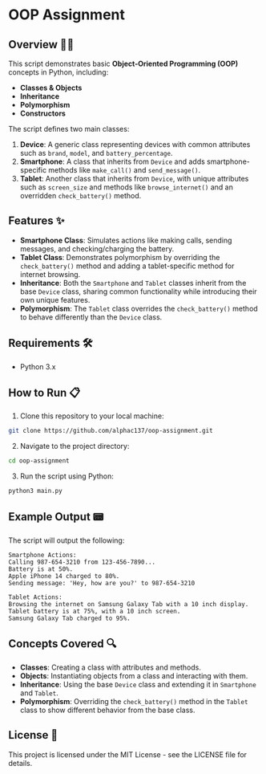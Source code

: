 # OOP Assignment

## Overview 📱📱
This script demonstrates basic **Object-Oriented Programming (OOP)** concepts in Python, including:
* **Classes & Objects**
* **Inheritance**
* **Polymorphism**
* **Constructors**

The script defines two main classes:
1. **Device**: A generic class representing devices with common attributes such as `brand`, `model`, and `battery_percentage`.
2. **Smartphone**: A class that inherits from `Device` and adds smartphone-specific methods like `make_call()` and `send_message()`.
3. **Tablet**: Another class that inherits from `Device`, with unique attributes such as `screen_size` and methods like `browse_internet()` and an overridden `check_battery()` method.

## Features ✨
* **Smartphone Class**: Simulates actions like making calls, sending messages, and checking/charging the battery.
* **Tablet Class**: Demonstrates polymorphism by overriding the `check_battery()` method and adding a tablet-specific method for internet browsing.
* **Inheritance**: Both the `Smartphone` and `Tablet` classes inherit from the base `Device` class, sharing common functionality while introducing their own unique features.
* **Polymorphism**: The `Tablet` class overrides the `check_battery()` method to behave differently than the `Device` class.

## Requirements 🛠️
* Python 3.x

## How to Run 📋
1. Clone this repository to your local machine:

```bash
git clone https://github.com/alphac137/oop-assignment.git
```

2. Navigate to the project directory:

```bash
cd oop-assignment
```

3. Run the script using Python:

```bash
python3 main.py
```

## Example Output 📟
The script will output the following:

```
Smartphone Actions:
Calling 987-654-3210 from 123-456-7890...
Battery is at 50%.
Apple iPhone 14 charged to 80%.
Sending message: 'Hey, how are you?' to 987-654-3210

Tablet Actions:
Browsing the internet on Samsung Galaxy Tab with a 10 inch display.
Tablet battery is at 75%, with a 10 inch screen.
Samsung Galaxy Tab charged to 95%.
```

## Concepts Covered 🔍
* **Classes**: Creating a class with attributes and methods.
* **Objects**: Instantiating objects from a class and interacting with them.
* **Inheritance**: Using the base `Device` class and extending it in `Smartphone` and `Tablet`.
* **Polymorphism**: Overriding the `check_battery()` method in the `Tablet` class to show different behavior from the base class.

## License 📜
This project is licensed under the MIT License - see the LICENSE file for details.

